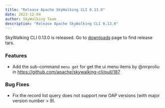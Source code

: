 ```yaml
---
title: "Release Apache SkyWalking CLI 0.13.0"
date: 2023-12-04
author: SkyWalking Team
description: "Release Apache SkyWalking CLI 0.13.0"
---
```


SkyWalking CLI 0.13.0 is released. Go to [downloads](https://skywalking.apache.org/downloads) page to find release tars.

### Features

* Add the sub-command `menu get` for get the ui menu items by @mrproliu in https://github.com/apache/skywalking-cli/pull/187

### Bug Fixes

* Fix the record list query does not support new OAP versions (with major version number > 9).